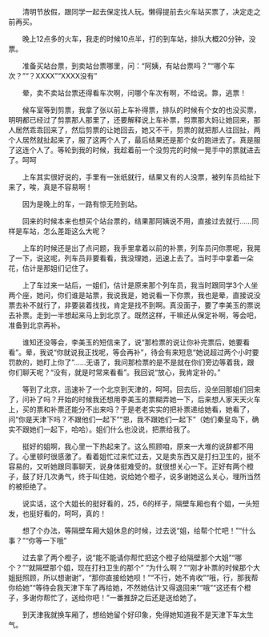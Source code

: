 <div id="sina_keyword_ad_area2" class="articalContent  ">
			<p STYLE="TexT-inDenT: 2em">
清明节放假，跟同学一起去保定找人玩。懒得提前去火车站买票了，决定走之前再买。</P>
<p STYLE="TexT-inDenT: 2em">
晚上12点多的火车，我走的时候10点半，打的到车站，排队大概20分钟，没票。</P>
<p STYLE="TexT-inDenT: 2em">
准备买站台票，到卖站台票哪里，问：“阿姨，有站台票吗？”“哪个车次？”“？XXXX”“XXXX没有”</P>
<p STYLE="TexT-inDenT: 2em">晕，卖不卖站台票还得看车次啊，问哪个车次有啊，不给说。靠，逃票！</P>
<p STYLE="TexT-inDenT: 2em">
候车室等到剪票，我拿了张以前上车补得票，排队的时候有个女的也没买票，明明都已经过了剪票那人那里了，还要解释说上车补票，剪票那大妈让她回来，那人居然乖乖回来了，然后剪票的让她回去，她又不干，剪票的就把那人往回扯，两个人居然就扯起来了，服了这两个人了，最后结果还是那个女的跑进去了。真是服了这连个人了。等轮到我的时候，我趁着前一个没剪完的时候一晃手中的票就进去了。呵呵</P>
<p STYLE="TexT-inDenT: 2em">
上车其实很好说的，手里有一张纸就行，结果又有的人没票，被列车员给扯下来了，唉，真是不容易啊！</P>
<p STYLE="TexT-inDenT: 2em">因为是晚上的车，一路有惊无险到站。</P>
<p STYLE="TexT-inDenT: 2em">
回来的时候本来也想买个站台票的，结果那阿姨说不用，直接过去就行……同样是车站，怎么差距这么大呢？</P>
<p STYLE="TexT-inDenT: 2em">
上车的时候还是出了点问题，我手里拿着以前的补票，列车员问你票呢，我晃了一下，说这呢，列车员非要看看，我没理她，迅速上去了。当时手中拿着一朵花，估计是那姐们记住了。</P>
<p STYLE="TexT-inDenT: 2em">
上了车过来一站后，一姐们，估计是原来那个列车员，我当时跟同学3个人坐两个座，她问，你们谁是站票，我说我是，她说看一下你票，我也是晕，直接说没票去补不就行了，非要装着找找，肯定是找不到啊。真没面子，要了李美玉的票说去补票。走到一半想起来马上到北京了。既然这样，干嘛还从保定补啊，等会吧，准备到北京再补。</P>
<p STYLE="TexT-inDenT: 2em">
谁知还没等会，李美玉的短信来了，说“那检票的说让你补完票后，她要看看”。晕，我说“你就说我正找呢，等会再补”，待会有来短息“她说超过两个小时要罚款的，她盯上你了”……无语了，我问那检票的是不是就在你们旁边等着我，跟你们聊天呢？“没有，就是时常来看看”。我回说“放心，我肯定补的。”</P>
<p STYLE="TexT-inDenT: 2em">
等到了北京，迅速补了一个北京到天津的，呵呵。回去后，没坐回那姐们回来了，问补了吗？开始的时候我还想用李美玉的票糊弄她一下，后来想人家天天火车上，买的票和补票还能分不出来吗？于是老老实实的把补票递给她看，她看了，问“你是天津下吗？不跟他们一起下”“恩，我不跟她们一起下”（她们秦皇岛下，确实不跟她们一起下，哈哈）。姐们什么也没说，把票给我了。</P>
<p STYLE="TexT-inDenT: 2em">
挺好的姐啊，我心里一下热起来了。这么照顾咱，原来一大堆的说辞都不用了。心里顿时很感激了。看着姐忙过来忙过去，又是卖东西又是打扫卫生的，挺不容易的，又听她跟同事聊天，说身体挺难受的。就很想关心一下。正好有两个橙子，鼓了好几次勇气，终于叫住她，说给她个橙子，说多谢她这么关心，理所当然的被拒绝了。</P>
<p STYLE="TexT-inDenT: 2em">
说实话，这个大姐长的挺好看的，25，6的样子，隔壁车厢也有个姐，一头短发，也挺好看的，呵呵，真的！</P>
<p STYLE="TexT-inDenT: 2em">
想了个办法，等隔壁车厢大姐休息的时候，过去说“姐，给帮个忙吧！”“什么事？”“你等一下哦”</P>
<p STYLE="TexT-inDenT: 2em">
过去拿了两个橙子，说“能不能请你帮忙把这个橙子给隔壁那个大姐”“哪个？”“就隔壁那个姐，现在打扫卫生的那个”
“为什么啊？”“刚才补票的时候那个大姐挺照顾，所以想谢谢”，“那你直接给她呗！”“不行，她不肯收”“哦，行，那我帮你给她”“等待会我天津下车了再给她，不然她估计又得退回来”“哦”“这还有个橙子，多谢你帮忙了，送给你吧！”一番推辞之后还是送给她了。</P>
<p STYLE="TexT-inDenT: 2em">到天津我就换车厢了，想给她留个好印象，免得她知道我不是天津下车太生气。</P>							
		</div>